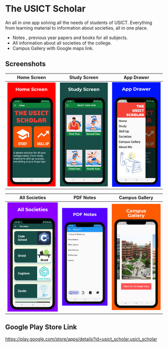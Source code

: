 # The USICT Scholar
An all in one app solving all the needs of students of USICT. Everything from learning material to information about societies, all in one place.
* Notes , previous year papers and books for all subjects.
* All information about all societies of the college.
* Campus Gallery with Google maps link.

## Screenshots


Home Screen                | Study Screen               | App Drawer               
:-------------------------:|:-------------------------:|:-------------------------:|
![](https://github.com/ahluwaliatikant/usict_scholar/blob/master/Images/Apple%20iPhone%2011%20Pro%20Max%20(2).png) |![](https://github.com/ahluwaliatikant/usict_scholar/blob/master/Images/Apple%20iPhone%2011%20Pro%20Max%20(4).png)|![](https://github.com/ahluwaliatikant/usict_scholar/blob/master/Images/Apple%20iPhone%2011%20Pro%20Max%20(3).png)|

All Societies                |  PDF Notes              | Campus Gallery    
:-------------------------:|:-------------------------:|:-------------------------:|
![](https://github.com/ahluwaliatikant/usict_scholar/blob/master/Images/Apple%20iPhone%2011%20Pro%20Max%20(8).png) |![](https://github.com/ahluwaliatikant/usict_scholar/blob/master/Images/Apple%20iPhone%2011%20Pro%20Max%20(7).png)|![](https://github.com/ahluwaliatikant/usict_scholar/blob/master/Images/Apple%20iPhone%2011%20Pro%20Max%20(6).png)|


## Google Play Store Link
https://play.google.com/store/apps/details?id=usict_scholar.usict_scholar
